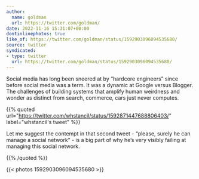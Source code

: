 ```yaml
---
author:
  name: goldman
  url: https://twitter.com/goldman/
date: 2022-11-16 15:31:07+00:00
dontinlinephotos: true
like_of: https://twitter.com/goldman/status/1592903096094535680/
source: twitter
syndicated:
- type: twitter
  url: https://twitter.com/goldman/status/1592903096094535680/
---
```


Social media has long been sneered at by “hardcore engineers” since before social media was a term. It was a dynamic at Google versus Blogger. The challenges of building systems that amplify human weirdness and wonder as distinct from search, commerce, cars just never computes. 

{{% quoted url="https://twitter.com/whstancil/status/1592871447688806403/" label="whstancil's tweet" %}}

Let me suggest the contempt in that second tweet - “please, surely he can manage a social network” - is a big part of why he’s very visibly failing at managing this social network. 

{{% /quoted %}}

{{< photos 1592903096094535680 >}}